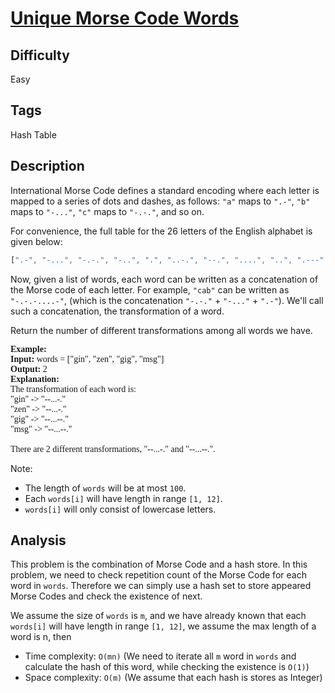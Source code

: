 # [Unique Morse Code Words](https://leetcode.com/problems/unique-morse-code-words/)

## Difficulty

Easy

## Tags

Hash Table

## Description

International Morse Code defines a standard encoding where each letter is mapped to a series of dots and dashes, as follows: `"a"` maps to `".-"`, `"b"` maps to `"-..."`, `"c"` maps to `"-.-."`, and so on.

For convenience, the full table for the 26 letters of the English alphabet is given below:

```js
[".-", "-...", "-.-.", "-..", ".", "..-.", "--.", "....", "..", ".---", "-.-", ".-..", "--", "-.", "---", ".--.", "--.-", ".-.", "...", "-", "..-", "...-", ".--", "-..-", "-.--", "--.."]
```

Now, given a list of words, each word can be written as a concatenation of the Morse code of each letter. For example, `"cab"` can be written as `"-.-.-....-"`, (which is the concatenation `"-.-."` + `"-..."` + `".-"`). We'll call such a concatenation, the transformation of a word.

Return the number of different transformations among all words we have.

<pre style="font-family: consolas">
<b>Example:</b>
<b>Input:</b> words = ["gin", "zen", "gig", "msg"]
<b>Output:</b> 2
<b>Explanation:</b> 
The transformation of each word is:
"gin" -> "--...-."
"zen" -> "--...-."
"gig" -> "--...--."
"msg" -> "--...--."

There are 2 different transformations, "--...-." and "--...--.".
</pre>

Note:

- The length of `words` will be at most `100`.
- Each `words[i]` will have length in range `[1, 12]`.
- `words[i]` will only consist of lowercase letters.

## Analysis

This problem is the combination of Morse Code and a hash store. In this problem, we need to check repetition count of the Morse Code for each word in `words`. Therefore we can simply use a hash set to store appeared Morse Codes and check the existence of next.

We assume the size of `words` is `m`, and we have already known that each `words[i]` will have length in range `[1, 12]`, we assume the max length of a word is n, then

- Time complexity: `O(mn)` (We need to iterate all `m` word in `words` and calculate the hash of this word, while checking the existence is `O(1)`)
- Space complexity: `O(m)` (We assume that each hash is stores as Integer)
